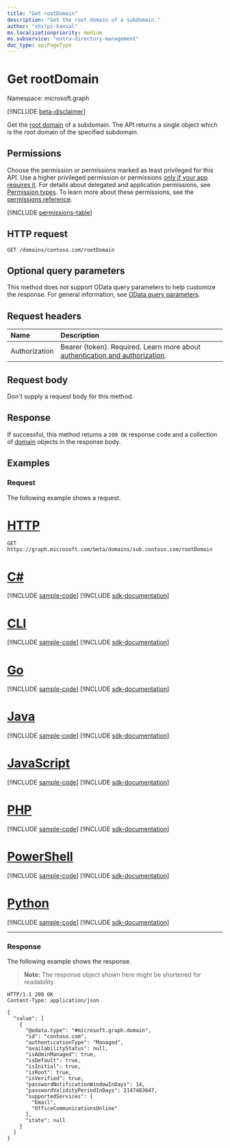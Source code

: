```yaml
---
title: "Get rootDomain"
description: "Get the root domain of a subdomain."
author: "shilpi-kansal"
ms.localizationpriority: medium
ms.subservice: "entra-directory-management"
doc_type: apiPageType
---
```


# Get rootDomain

Namespace: microsoft.graph

[!INCLUDE [beta-disclaimer](../../includes/beta-disclaimer.md)]

Get the [root domain](../resources/domain.md) of a subdomain.
The API returns a single object which is the root domain of the specified subdomain.

## Permissions

Choose the permission or permissions marked as least privileged for this API. Use a higher privileged permission or permissions [only if your app requires it](/graph/permissions-overview#best-practices-for-using-microsoft-graph-permissions). For details about delegated and application permissions, see [Permission types](/graph/permissions-overview#permission-types). To learn more about these permissions, see the [permissions reference](/graph/permissions-reference).

<!-- { "blockType": "permissions", "name": "domain_list_rootdomain" } -->
[!INCLUDE [permissions-table](../includes/permissions/domain-list-rootdomain-permissions.md)]

## HTTP request

<!-- {
  "blockType": "ignored"
}
-->
``` http
GET /domains/contoso.com/rootDomain
```

## Optional query parameters

This method does not support OData query parameters to help customize the response. For general information, see [OData query parameters](/graph/query-parameters).

## Request headers

|Name|Description|
|:---|:---|
|Authorization|Bearer {token}. Required. Learn more about [authentication and authorization](/graph/auth/auth-concepts).|

## Request body

Don't supply a request body for this method.

## Response

If successful, this method returns a `200 OK` response code and a collection of [domain](../resources/domain.md) objects in the response body.

## Examples

### Request

The following example shows a request.
# [HTTP](#tab/http)
<!-- {
  "blockType": "request",
  "sampleKeys": ["sub.contoso.com"],
  "name": "get_rootDomain"
}
-->
``` http
GET https://graph.microsoft.com/beta/domains/sub.contoso.com/rootDomain
```

# [C#](#tab/csharp)
[!INCLUDE [sample-code](../includes/snippets/csharp/get-rootdomain-csharp-snippets.md)]
[!INCLUDE [sdk-documentation](../includes/snippets/snippets-sdk-documentation-link.md)]

# [CLI](#tab/cli)
[!INCLUDE [sample-code](../includes/snippets/cli/get-rootdomain-cli-snippets.md)]
[!INCLUDE [sdk-documentation](../includes/snippets/snippets-sdk-documentation-link.md)]

# [Go](#tab/go)
[!INCLUDE [sample-code](../includes/snippets/go/get-rootdomain-go-snippets.md)]
[!INCLUDE [sdk-documentation](../includes/snippets/snippets-sdk-documentation-link.md)]

# [Java](#tab/java)
[!INCLUDE [sample-code](../includes/snippets/java/get-rootdomain-java-snippets.md)]
[!INCLUDE [sdk-documentation](../includes/snippets/snippets-sdk-documentation-link.md)]

# [JavaScript](#tab/javascript)
[!INCLUDE [sample-code](../includes/snippets/javascript/get-rootdomain-javascript-snippets.md)]
[!INCLUDE [sdk-documentation](../includes/snippets/snippets-sdk-documentation-link.md)]

# [PHP](#tab/php)
[!INCLUDE [sample-code](../includes/snippets/php/get-rootdomain-php-snippets.md)]
[!INCLUDE [sdk-documentation](../includes/snippets/snippets-sdk-documentation-link.md)]

# [PowerShell](#tab/powershell)
[!INCLUDE [sample-code](../includes/snippets/powershell/get-rootdomain-powershell-snippets.md)]
[!INCLUDE [sdk-documentation](../includes/snippets/snippets-sdk-documentation-link.md)]

# [Python](#tab/python)
[!INCLUDE [sample-code](../includes/snippets/python/get-rootdomain-python-snippets.md)]
[!INCLUDE [sdk-documentation](../includes/snippets/snippets-sdk-documentation-link.md)]

---

### Response

The following example shows the response.
>**Note:** The response object shown here might be shortened for readability.
<!-- {
  "blockType": "response",
  "truncated": true,
  "@odata.type": "Collection(microsoft.graph.domain)"
}
-->
``` http
HTTP/1.1 200 OK
Content-Type: application/json

{
  "value": [
    {
      "@odata.type": "#microsoft.graph.domain",
      "id": "contoso.com",
      "authenticationType": "Managed",
      "availabilityStatus": null,
      "isAdminManaged": true,
      "isDefault": true,
      "isInitial": true,
      "isRoot": true,
      "isVerified": true,
      "passwordNotificationWindowInDays": 14,
      "passwordValidityPeriodInDays": 2147483647,
      "supportedServices": [
        "Email",
        "OfficeCommunicationsOnline"
      ],
      "state": null
    }
  ]
}
```

